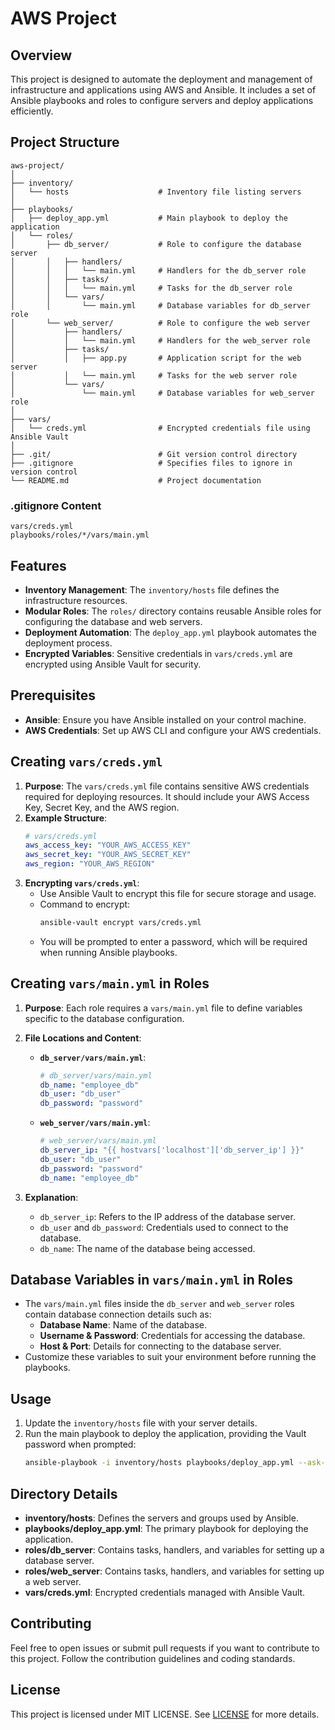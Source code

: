 # AWS Project

## Overview
This project is designed to automate the deployment and management of infrastructure and applications using AWS and Ansible. It includes a set of Ansible playbooks and roles to configure servers and deploy applications efficiently.

## Project Structure
```
aws-project/
│
├── inventory/
│   └── hosts                    # Inventory file listing servers
│
├── playbooks/
│   ├── deploy_app.yml           # Main playbook to deploy the application
│   └── roles/
│       ├── db_server/           # Role to configure the database server
│       │   ├── handlers/
│       │   │   └── main.yml     # Handlers for the db_server role
│       │   ├── tasks/
│       │   │   └── main.yml     # Tasks for the db_server role
│       │   └── vars/
│       │       └── main.yml     # Database variables for db_server role
│       └── web_server/          # Role to configure the web server
│           ├── handlers/
│           │   └── main.yml     # Handlers for the web_server role
│           ├── tasks/
│           │   ├── app.py       # Application script for the web server
│           │   └── main.yml     # Tasks for the web server role
│           └── vars/
│               └── main.yml     # Database variables for web_server role
│
├── vars/
│   └── creds.yml                # Encrypted credentials file using Ansible Vault
│
├── .git/                        # Git version control directory
├── .gitignore                   # Specifies files to ignore in version control
└── README.md                    # Project documentation
```

### .gitignore Content
```
vars/creds.yml
playbooks/roles/*/vars/main.yml
```

## Features
- **Inventory Management**: The `inventory/hosts` file defines the infrastructure resources.
- **Modular Roles**: The `roles/` directory contains reusable Ansible roles for configuring the database and web servers.
- **Deployment Automation**: The `deploy_app.yml` playbook automates the deployment process.
- **Encrypted Variables**: Sensitive credentials in `vars/creds.yml` are encrypted using Ansible Vault for security.

## Prerequisites
- **Ansible**: Ensure you have Ansible installed on your control machine.
- **AWS Credentials**: Set up AWS CLI and configure your AWS credentials.

## Creating `vars/creds.yml`
1. **Purpose**: The `vars/creds.yml` file contains sensitive AWS credentials required for deploying resources. It should include your AWS Access Key, Secret Key, and the AWS region.
2. **Example Structure**:
   ```yaml
   # vars/creds.yml
   aws_access_key: "YOUR_AWS_ACCESS_KEY"
   aws_secret_key: "YOUR_AWS_SECRET_KEY"
   aws_region: "YOUR_AWS_REGION"
   ```
3. **Encrypting `vars/creds.yml`**:
   - Use Ansible Vault to encrypt this file for secure storage and usage.
   - Command to encrypt:
     ```bash
     ansible-vault encrypt vars/creds.yml
     ```
   - You will be prompted to enter a password, which will be required when running Ansible playbooks.

## Creating `vars/main.yml` in Roles
1. **Purpose**: Each role requires a `vars/main.yml` file to define variables specific to the database configuration.
2. **File Locations and Content**:
   - **`db_server/vars/main.yml`**:
     ```yaml
     # db_server/vars/main.yml
     db_name: "employee_db"
     db_user: "db_user"
     db_password: "password"
     ```
   - **`web_server/vars/main.yml`**:
     ```yaml
     # web_server/vars/main.yml
     db_server_ip: "{{ hostvars['localhost']['db_server_ip'] }}"
     db_user: "db_user"
     db_password: "password"
     db_name: "employee_db"
     ```

3. **Explanation**:
   - `db_server_ip`: Refers to the IP address of the database server.
   - `db_user` and `db_password`: Credentials used to connect to the database.
   - `db_name`: The name of the database being accessed.

## Database Variables in `vars/main.yml` in Roles
- The `vars/main.yml` files inside the `db_server` and `web_server` roles contain database connection details such as:
  - **Database Name**: Name of the database.
  - **Username & Password**: Credentials for accessing the database.
  - **Host & Port**: Details for connecting to the database server.
- Customize these variables to suit your environment before running the playbooks.

## Usage
1. Update the `inventory/hosts` file with your server details.
2. Run the main playbook to deploy the application, providing the Vault password when prompted:
   ```bash
   ansible-playbook -i inventory/hosts playbooks/deploy_app.yml --ask-vault-pass
   ```

## Directory Details
- **inventory/hosts**: Defines the servers and groups used by Ansible.
- **playbooks/deploy_app.yml**: The primary playbook for deploying the application.
- **roles/db_server**: Contains tasks, handlers, and variables for setting up a database server.
- **roles/web_server**: Contains tasks, handlers, and variables for setting up a web server.
- **vars/creds.yml**: Encrypted credentials managed with Ansible Vault.

## Contributing
Feel free to open issues or submit pull requests if you want to contribute to this project. Follow the contribution guidelines and coding standards.

## License
This project is licensed under MIT LICENSE. See [LICENSE](https://github.com/sysadmin-info/aws-project/blob/main/LICENSE) for more details.
